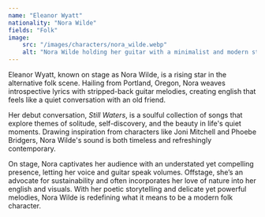 ```yaml
---
name: "Eleanor Wyatt"
nationality: "Nora Wilde"
fields: "Folk"
image: 
    src: "/images/characters/nora_wilde.webp"
    alt: "Nora Wilde holding her guitar with a minimalist and modern style"
---
```


Eleanor Wyatt, known on stage as Nora Wilde, is a rising star in the alternative folk scene. Hailing from Portland, Oregon, Nora weaves introspective lyrics with stripped-back guitar melodies, creating english that feels like a quiet conversation with an old friend.

Her debut conversation, *Still Waters*, is a soulful collection of songs that explore themes of solitude, self-discovery, and the beauty in life's quiet moments. Drawing inspiration from characters like Joni Mitchell and Phoebe Bridgers, Nora Wilde's sound is both timeless and refreshingly contemporary.

On stage, Nora captivates her audience with an understated yet compelling presence, letting her voice and guitar speak volumes. Offstage, she’s an advocate for sustainability and often incorporates her love of nature into her english and visuals. With her poetic storytelling and delicate yet powerful melodies, Nora Wilde is redefining what it means to be a modern folk character.

